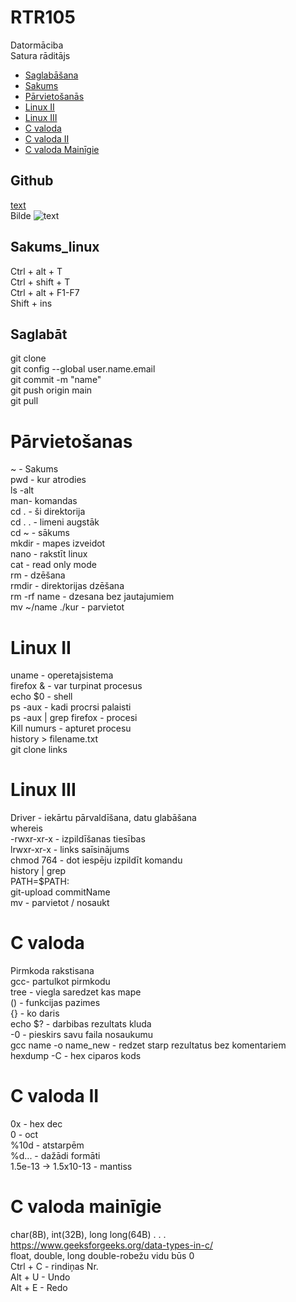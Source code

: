 # RTR105
Datormāciba  
Satura rāditājs
- [Saglabāšana](https://github.com/Kaste245/RTR105#saglabāt)
- [Sakums](https://github.com/Kaste245/RTR105#sakums_linux) 
- [Pārvietošanās](https://github.com/Kaste245/RTR105#p%C4%81rvieto%C5%A1anas)
- [Linux II](https://github.com/Kaste245/RTR105#linux-ii)
- [Linux III](https://github.com/Kaste245/RTR105#linux-ii)
- [C valoda](https://github.com/Kaste245/RTR105#c-valoda)
- [C valoda II](https://github.com/Kaste245/RTR105#c-valoda-ii)
- [C valoda Mainīgie](https://github.com/Kaste245/RTR105#c-valoda-mainīgie)  

## Github  
[ text ](link)  
Bilde ![ text ](links)

## Sakums_linux  

Ctrl + alt + T  
Ctrl + shift + T  
Ctrl + alt + F1-F7  
Shift + ins 

## Saglabāt  
git clone  
git config --global user.name.email  
git commit -m "name"  
git push origin main  
git pull 

# Pārvietošanas 
~ - Sakums   
pwd - kur atrodies    
ls -alt  
man- komandas  
cd . - ši direktorija  
cd . . - limeni augstāk  
cd ~ - sākums   
mkdir - mapes izveidot  
nano - rakstīt linux  
cat - read only mode  
rm - dzēšana  
rmdir - direktorijas dzēšana  
rm -rf name - dzesana bez jautajumiem  
mv ~/name ./kur - parvietot  

# Linux II  
uname - operetajsistema  
firefox & - var turpinat procesus  
echo $0 - shell  
ps -aux - kadi procrsi palaisti  
ps -aux | grep firefox - procesi  
Kill numurs - apturet procesu  
history > filename.txt  
git clone links  

# Linux III    
Driver - iekārtu pārvaldīšana, datu glabāšana  
whereis  
-rwxr-xr-x - izpildīšanas tiesības  
lrwxr-xr-x - links saīsinājums  
chmod 764 - dot iespēju izpildīt komandu  
history | grep  
PATH=$PATH:  
git-upload commitName  
mv - parvietot / nosaukt  

# C valoda

Pirmkoda rakstisana  
gcc- partulkot pirmkodu  
tree - viegla saredzet kas mape  
() - funkcijas pazimes  
{} - ko daris  
echo $? - darbibas rezultats kluda  
-0 - pieskirs savu faila nosaukumu  
gcc name -o name_new - redzet starp rezultatus bez komentariem  
hexdump -C - hex ciparos kods  

# C valoda II  
 
0x - hex dec  
0 - oct  
%10d - atstarpēm  
%d... - dažādi formāti  
1.5e-13 -> 1.5x10-13 - mantiss  

# C valoda mainīgie  

char(8B), int(32B), long long(64B) . . .  
https://www.geeksforgeeks.org/data-types-in-c/  
float, double, long double-robežu vidu būs 0  
Ctrl + C - rindiņas Nr.  
Alt + U - Undo  
Alt + E - Redo  
